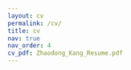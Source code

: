 ```yaml
---
layout: cv
permalink: /cv/
title: cv
nav: true
nav_order: 4
cv_pdf: Zhaodong_Kang_Resume.pdf
---
```

